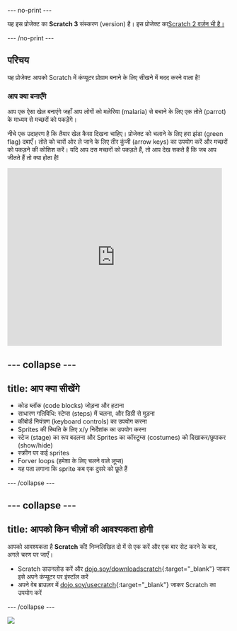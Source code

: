 --- no-print ---

यह इस प्रोजेक्ट का **Scratch 3** संस्करण (version) है। इस प्रोजेक्ट का[Scratch 2 वर्ज़न भी है।](https://projects.raspberrypi.org/hi-IN/projects/cd-sebento-scratch-1-scratch2)

--- /no-print ---

## परिचय

यह प्रोजेक्ट आपको Scratch में कंप्यूटर प्रोग्राम बनाने के लिए सीखने में मदद करने वाला है!

### आप क्या बनाएँगे

आप एक ऐसा खेल बनाएंगे जहाँ आप लोगों को मलेरिया (malaria) से बचाने के लिए एक तोते (parrot) के माध्यम से मच्छरों को पकड़ेंगे।

नीचे एक उदाहरण है कि तैयार खेल कैसा दिखना चाहिए। प्रोजेक्ट को चलाने के लिए हरा झंडा (green flag) दबाएँ। तोते को चारों ओर ले जाने के लिए तीर कुंजी (arrow keys) का उपयोग करें और मच्छरों को पकड़ने की कोशिश करें। यदि आप दस मच्छरों को पकड़ते हैं, तो आप देख सकते हैं कि जब आप जीतते हैं तो क्या होता है!

<div class="scratch-preview">
  <iframe allowtransparency="true" width="485" height="402" src="https://scratch.mit.edu/projects/embed/215534725/?autostart=false" frameborder="0"></iframe>
</div>

--- collapse ---
---
title: आप क्या सीखेंगे
---

* कोड ब्लॉक (code blocks) जोड़ना और हटाना
* साधारण गतिविधि: स्टेप्स (steps) में चलना, और डिग्री से मुड़ना
* कीबोर्ड नियंत्रण (keyboard controls) का उपयोग करना
* Sprites की स्थिति के लिए x/y निर्देशांक का उपयोग करना
* स्टेज (stage) का रूप बदलना और Sprites का कॉस्टूम्स (costumes) को दिखाकर/छुपाकर (show/hide)
* स्क्रीन पर कई sprites
* Forver loops (हमेशा के लिए चलने वाले लूप्स)
* यह पता लगाना कि sprite कब एक दुसरे को छूते हैं

--- /collapse ---

--- collapse ---
---
title: आपको किन चीज़ों की आवश्यकता होगी
---

आपको आवश्यकता है **Scratch** की! निम्नलिखित दो में से एक करें और एक बार सेट करने के बाद, अगले चरण पर जाएँ।

+ Scratch डाउनलोड करें और [dojo.soy/downloadscratch](http://dojo.soy/downloadscratch){:target="_blank"} जाकर इसे अपने कंप्यूटर पर इंस्टॉल करें
+ अपने वेब ब्राउज़र में [dojo.soy/usecratch](http://dojo.soy/usescratch){:target="_blank"} जाकर Scratch का उपयोग करें

--- /collapse ---

![](https://code.org/api/hour/begin_rpi_mosquito.png)